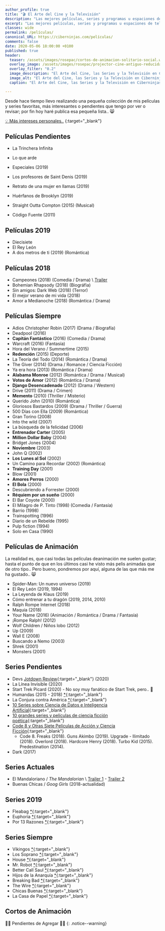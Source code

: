 ```yaml
---
author_profile: true
title: "🎬 El Arte del Cine y la Televisión"
description: "Las mejores películas, series y programas u espaciones de televisión que recomienda el menda de Pablete, ele"
excerpt: "Las mejores películas, series y programas u espaciones de televisión que recomienda el menda de Pablete, ele"
classes: wide
permalink: /películas/
canonical_URL: https://ciberninjas.com/películas/
comments: false
date: 2020-05-06 18:00:00 +0100
published: true
header:
  teaser: /assets/images/rosepac/cortos-de-animacion-solitario-social.webp
  overlay_image: /assets/images/rosepac/projector-cine-antiguo-reducida.webp
  overlay_filter: "0.2"
  image_description: "El Arte del Cine, las Series y la Televisión en Ciberninjas"
  image_alt: "El Arte del Cine, las Series y la Televisión en Ciberninjas"
  caption: "El Arte del Cine, las Series y la Televisión en Ciberninjas"

---
```


Desde hace tiempo llevo realizando una pequeña colección de mis películas y series favoritas, más interesantes o pendientes que tengo por ver o revisar; por fin hoy haré publica esa pequeña lista.. 😸

[💡 Más intereses personales..](/rosepac/)
{:target="_blank"}

## Películas Pendientes

* La Trinchera Infinita
* Lo que arde

* Especiales (2019)
* Los profesores de Saint Denis (2019)
* Retrato de una mujer en llamas (2019)
* Huérfanos de Brooklyn (2019)
* Straight Outta Compton (2015) (Musical)
* Código Fuente (2011)

## Películas 2019

* Diecisiete
* El Rey León
* A dos metros de ti (2019) (Romántica)

## Películas 2018

* Campeones (2018) (Comedia / Drama) \ [Trailer](https://www.youtube.com/watch?time_continue=122&v=a3e0hWT09YY)
* Bohemian Rhapsody (2018) (Biográfia)
* Sin amigos: Dark Web (2018) (Terror)
* El mejor verano de mi vida (2018)
* Amor a Medianoche (2018) (Romántica / Drama)

## Películas Siempre

* Adios Christopher Robin (2017) (Drama / Biografía)
* Deadpool (2016)
* **Capitán Fantástico** (2016) (Comedia / Drama)
* Warcraft (2016) (Fantasía)
* Hora del Verano / Summertime (2015)
* **Redención** (2015) (Deporte)
* La Teoría del Todo (2014) (Romántica / Drama)
* The Giver (2014) (Drama / Romance / Ciencia Ficción)
* Ya era hora (2013) (Romántica / Drama)
* **Alabama Monroe** (2012) (Romántica / Drama / Musical)
* **Votos de Amor** (2012) (Romántica / Drama)
* **Django Desencadenado** (2012) (Drama / Western)
* Drive (2011) (Drama / Crimen)
* **Memento** (2010) (Thriller / Misterio)
* Querido John (2010) (Romántica)
* Gloriosos Bastardos (2009) (Drama / Thriller / Guerra)
* 500 Días con Ella (2009) (Romántica)
* Gran Torino (2008)
* Into the wild (2007)
* La búsqueda de la felicidad (2006)
* **Entrenador Carter** (2005)
* **Million Dollar Baby** (2004)
* Bridget Jones (2004)
* **Noviembre** (2003)
* John Q (2002)
* **Los Lunes al Sol** (2002)
* Un Camino para Recordar (2002) (Romántica)
* **Training Day** (2001)
* Blow (2001)
* **Amores Perros** (2000)
* **El Bola** (2000)
* Descubriendo a Forrester (2000)
* **Réquiem por un sueño** (2000)
* El Bar Coyote (2000)
* El Milagro de P. Tinto (1998) (Comedia / Fantasía)
* Barrio (1998)
* Trainspotting (1996)
* Diario de un Rebelde (1995)
* Pulp fiction (1994)
* Solo en Casa (1990)

<!-- trailers peliculas de amor parte 5: https://www.youtube.com/watch?v=lGJNUo76p80 -->

## Películas de Animación

La realidad es, que casi todas las películas deanimación me suelen gustar; hasta el punto de que en los últimos casi he visto más pelis animadas que de otro tipo.. Pero bueno, pondremos por aquí, alguna de las que más me ha gustado.. 😸

* Spider-Man: Un nuevo universo (2019)
* El Rey León (2019, 1994)
* La Leyenda de Klaus (2019)
* Cómo entrenar a tu dragón (2019, 2014, 2010)
* Ralph Rompe Internet (2018)
* Maquia (2018)
* Your Name (2016) (Animación / Romántica / Drama / Fantasía)
* ¡Rompe Ralph! (2012)
* Wolf Children / Niños lobo (2012)
* Up (2009)
* Wall E (2008)
* Buscando a Nemo (2003)
* Shrek (2001)
* Monsters (2001)

## Series Pendientes

* Devs [Jotdown Review](https://www.jotdown.es/2020/04/devs-es-una-joya-de-la-ciencia-ficcion-moderna/){:target="_blank"} (2020)
* La Línea Invisible (2020)
* Start Trek Picard (2020) - No soy muy fanático de Start Trek, pero.. 🙈 
* Humandas (2015 - 2018) [*](https://www.imdb.com/title/tt4122068/){:target="_blank"}
* La Conjura contra América [*](https://www.filmaffinity.com/es/film844505.html){:target="_blank"}
* [10 Series sobre Ciencia de Datos e Inteligencia Artificial](https://www.analyticsvidhya.com/blog/2016/01/10-popular-tv-shows-data-science-artificial-intelligence/){:target="_blank"}
* [10 grandes series y películas de ciencia ficción poética](https://www.elperiodico.com/es/ocio-y-cultura/20200504/mas-alla-de-devs-hbo-seleccion-diez-grandes-series-y-peliculas-de-ciencia-ficcion-poetica-7946379){:target="_blank"}
* [Code 8 y Otras Siete Películas de Acción y Ciencia Ficción](https://cinemania.20minutos.es/noticias/code-8-y-otras-siete-peliculas-de-accion-y-ciencia-ficcion-de-bajo-presupuesto/){:target="_blank"}
  * Code 8. Freaks (2018). Guns Akimbo (2019). Upgrade - Ilimitado (2018). Overlord (2018). Hardcore Henry (2018). Turbo Kid (2015). Predestination (2014).
* Dark (2017)

## Series Actuales

* El Mandaloriano / *The Mandalorian* \ [Trailer 1](/the-mandalorian-trailer-de-la-nueva-serie-de-star-wars/) - [Trailer 2](/the-mandalorian-nuevo-trailer-serie-de-star-wars/)
* Buenas Chicas / *Goog Girls* (2018-actualidad)

## Series 2019

* Fleabag [*](https://www.imdb.com/title/tt5687612/){:target="_blank"}
* Euphoria [*](https://www.imdb.com/title/tt8772296/){:target="_blank"}
* Por 13 Razones [*](https://www.imdb.com/title/tt1837492/){:target="_blank"}

## Series Siempre

* Vikingos [*](http://www.imdb.com/title/tt2306299/){:target="_blank"}
* Los Soprano [*](http://www.imdb.com/title/tt0141842/){:target="_blank"}
* House [*](https://www.imdb.com/title/tt0412142/){:target="_blank"}
* Mr. Robot [*](https://www.imdb.com/title/tt4158110/){:target="_blank"}
* Better Call Saul  [*](https://www.imdb.com/title/tt3032476/){:target="_blank"}
* Hijos de la Anarquía [*](https://www.imdb.com/title/tt1124373/){:target="_blank"}
* Breaking Bad [*](https://www.imdb.com/title/tt0903747/){:target="_blank"}
* The Wire [*](https://www.imdb.com/title/tt0306414/){:target="_blank"}
* Chicas Buenas [*](https://www.imdb.com/title/tt6474378/){:target="_blank"}
* La Casa de Papel [*](https://www.imdb.com/title/tt6468322/){:target="_blank"}

## **Cortos de Animación**

👷‍♂️ Pendientes de Agregar 👷‍♂️
{: .notice--warning}